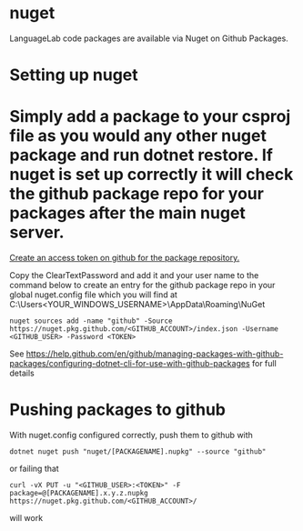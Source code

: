 nuget
==========

LanguageLab code packages are available via Nuget on Github Packages.

Setting up nuget
================


Simply add a package to your csproj file as you would any other nuget package and run dotnet restore. If nuget is set up correctly it will check the github package repo for your packages after the main nuget server.
=======
[Create an access token on github for the package repository.](https://help.github.com/en/github/authenticating-to-github/creating-a-personal-access-token-for-the-command-line#creating-a-token)

Copy the ClearTextPassword and add it and your user name to the command below to create an entry for the github package repo in your global nuget.config file which you will find at C:\Users\<YOUR_WINDOWS_USERNAME>\AppData\Roaming\NuGet

`nuget sources add -name "github" -Source https://nuget.pkg.github.com/<GITHUB_ACCOUNT>/index.json -Username <GITHUB_USER> -Password <TOKEN>`

See https://help.github.com/en/github/managing-packages-with-github-packages/configuring-dotnet-cli-for-use-with-github-packages for full details

Pushing packages to github
==========================

With nuget.config configured correctly, push them to github with

`dotnet nuget push "nuget/[PACKAGENAME].nupkg" --source "github"`

or failing that 

`curl -vX PUT -u "<GITHUB_USER>:<TOKEN>" -F package=@[PACKAGENAME].x.y.z.nupkg https://nuget.pkg.github.com/<GITHUB_ACCOUNT>/`

will work
